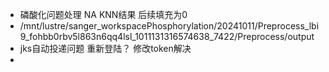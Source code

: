 - 磷酸化问题处理 NA  KNN结果  后续填充为0
- /mnt/lustre/sanger_workspacePhosphorylation/20241011/Preprocess_lbi9_fohbb0rbv5l863n6qq4lsl_1011131316574638_7422/Preprocess/output
- jks自动投递问题 重新登陆？ 修改token解决
-
